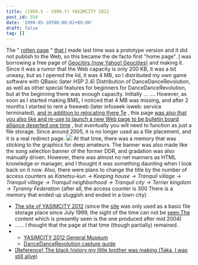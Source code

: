 ```yaml
---
title: (1999.5 - 1999.7) YASIMCITY 2012
post_id: 354
date: '1999-05-10T00:00:02+09:00'
draft: false
tag: []
---
```


The " [rotten page](/350) " [that I](/350) made last time was a prototype version and it did not publish to the Web, so this became the de facto first "home page". [I](http://geocities.yahoo.co.jp/) was borrowing a free page of [Geocitirs (now Yahoo! Geocities)](http://geocities.yahoo.co.jp/) and making it. Since it was a rumor that the Web capacity is only 200 KB, it was a bit uneasy, but as I opened the lid, it was 4 MB, so I distributed my own game software with QBasic (later HSP 2.4) Distribution of DanceDanceRevolution, as well as other special features for beginners for DanceDanceRevolution, but at the beginning there was enough capacity. Initially ... .... However, as soon as I started making BMS, I noticed that 4 MB was missing, and after 2 months I started to rent a freeweb (later infoseek isweb: service terminated), [and in addition to relocating there Te](/363) , this page [was also that you also like and re-use to launch a new Web page to be bulletin board alliance deserted one time](/tag/declined) , but eventually you will need to function as just a file storage. Since around 2005, it is no longer used as a file placement, and it is a real redirect page. ![](https://danmaq.com/wp-content/uploads/1999/05/banner2012.png) At that time, there was a memory that was sticking to the graphics for deep amateurs. The banner was also made like the song selection banner of the former DDR, and gradation was also manually driven. However, there was almost no net manners as HTML knowledge or manager, and I thought it was something daunting when I look back on it now. Also, there were plans to change the title by the number of access counters as _Kanetsu-kun → Keeping house → Tranquil village → Tranquil village → Tranquil neighborhood → Tranquil city → Terrier kingdom → Tyranny Federation_ (after all, the access counter is 300 There is a memory that ended up sluggish and ended in a town city)

*   [The site of YASIMCITY 2012](http://www.geocities.co.jp/Playtown-Domino/3933/) (since the [site](http://www.geocities.co.jp/Playtown-Domino/3933/) was only used as a basic file storage place since July 1999, the sight of the time can not be [seen.The](http://www.geocities.co.jp/Playtown-Domino/3933/) content which is presently seen is the one produced after mid 2004)
*   ...... I thought that the page at that time (though partially) remained.
*   *   [YASIMCITY 2012 General Museum](/old/1999/cg/)
    *   [DanceDanceRevolution capture guide](/old/1999/bemani/guide/ddr.html)
*   [\[Reference\] The black history my little brother was making (Taka, I was still alive)](http://www.geocities.co.jp/Playtown-Domino/3541/)
